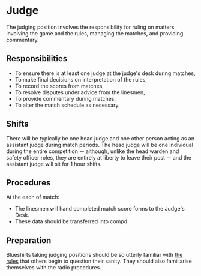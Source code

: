 Judge
=====

The judging position involves the responsibility for ruling on
matters involving the game and the rules, managing the matches, and
providing commentary.

Responsibilities
----------------

* To ensure there is at least one judge at the judge's desk during
  matches,
* To make final decisions on interpretation of the rules,
* To record the scores from matches,
* To resolve disputes under advice from the linesmen,
* To provide commentary during matches,
* To alter the match schedule as necessary.

Shifts
------

There will be typically be one head judge and one other person
acting as an assistant judge during match periods. The head judge
will be one individual during the entire competition -- although,
unlike the head warden and safety officer roles, they are entirely
at liberty to leave their post -- and the assistant judge will sit
for 1 hour shifts.

Procedures
----------

At the each of match:

* The linesmen will hand completed match score forms to the Judge's Desk.
* These data should be transferred into compd.

Preparation
-----------

Blueshirts taking judging positions should be so utterly familiar
with [the rules](https://www.studentrobotics.org/docs/rules) that
others begin to question their sanity. They should also familiarise
themselves with the radio procedures.

